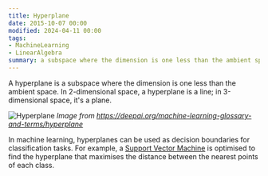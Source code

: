 ```yaml
---
title: Hyperplane
date: 2015-10-07 00:00
modified: 2024-04-11 00:00
tags:
- MachineLearning
- LinearAlgebra
summary: a subspace where the dimension is one less than the ambient space
---
```


A hyperplane is a subspace where the dimension is one less than the ambient space. In 2-dimensional space, a hyperplane is a line; in 3-dimensional space, it's a plane.

![Hyperplane](../../../_media/hyperplane-examples.png)
*Image from https://deepai.org/machine-learning-glossary-and-terms/hyperplane*

In machine learning, hyperplanes can be used as decision boundaries for classification tasks. For example, a [Support Vector Machine](../../../permanent/support-vector-machine.md) is optimised to find the hyperplane that maximises the distance between the nearest points of each class.
